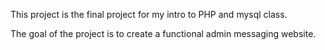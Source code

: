 This project is the final project for my intro to PHP and mysql class.

The goal of the project is to create a functional admin messaging website.